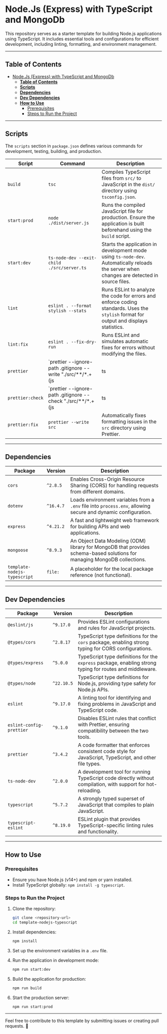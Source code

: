 # Node.Js (Express) with TypeScript and MongoDb

This repository serves as a starter template for building Node.js applications using TypeScript. It includes essential tools and configurations for efficient development, including linting, formatting, and environment management.

---

## **Table of Contents**
- [Node.Js (Express) with TypeScript and MongoDb](#nodejs-express-with-typescript-and-mongodb)
  - [**Table of Contents**](#table-of-contents)
  - [**Scripts**](#scripts)
  - [**Dependencies**](#dependencies)
  - [**Dev Dependencies**](#dev-dependencies)
  - [**How to Use**](#how-to-use)
    - [Prerequisites](#prerequisites)
    - [Steps to Run the Project](#steps-to-run-the-project)

---

## **Scripts**

The `scripts` section in `package.json` defines various commands for development, testing, building, and production.

| **Script**       | **Command**                                                 | **Description**                                                                                                                             |
| ---------------- | ----------------------------------------------------------- | ------------------------------------------------------------------------------------------------------------------------------------------- |
| `build`          | `tsc`                                                       | Compiles TypeScript files from `src/` to JavaScript in the `dist/` directory using `tsconfig.json`.                                         |
| `start:prod`     | `node ./dist/server.js`                                     | Runs the compiled JavaScript file for production. Ensure the application is built beforehand using the `build` script.                      |
| `start:dev`      | `ts-node-dev --exit-child ./src/server.ts`                  | Starts the application in development mode using `ts-node-dev`. Automatically reloads the server when changes are detected in source files. |
| `lint`           | `eslint . --format stylish --stats`                         | Runs ESLint to analyze the code for errors and enforce coding standards. Uses the `stylish` format for output and displays statistics.      |
| `lint:fix`       | `eslint . --fix-dry-run`                                    | Runs ESLint and simulates automatic fixes for errors without modifying the files.                                                           |
| `prettier`       | `prettier --ignore-path .gitignore --write "./src/**/*.+(js | ts                                                                                                                                          | json)"` | Formats all JavaScript, TypeScript, and JSON files in the `src` directory according to Prettier configuration. |
| `prettier:check` | `prettier --ignore-path .gitignore --check "./src/**/*.+(js | ts                                                                                                                                          | json)"` | Checks the formatting of files against Prettier rules without modifying them.                                  |
| `prettier:fix`   | `prettier --write src`                                      | Automatically fixes formatting issues in the `src` directory using Prettier.                                                                |

---

## **Dependencies**

| **Package**                  | **Version** | **Description**                                                                                                          |
| ---------------------------- | ----------- | ------------------------------------------------------------------------------------------------------------------------ |
| `cors`                       | `^2.8.5`    | Enables Cross-Origin Resource Sharing (CORS) for handling requests from different domains.                               |
| `dotenv`                     | `^16.4.7`   | Loads environment variables from a `.env` file into `process.env`, allowing secure and dynamic configuration.            |
| `express`                    | `^4.21.2`   | A fast and lightweight web framework for building APIs and web applications.                                             |
| `mongoose`                   | `^8.9.3`    | An Object Data Modeling (ODM) library for MongoDB that provides schema-based solutions for managing MongoDB collections. |
| `template-nodejs-typescript` | `file:`     | A placeholder for the local package reference (not functional).                                                          |

---

## **Dev Dependencies**

| **Package**              | **Version** | **Description**                                                                                              |
| ------------------------ | ----------- | ------------------------------------------------------------------------------------------------------------ |
| `@eslint/js`             | `^9.17.0`   | Provides ESLint configurations and rules for JavaScript projects.                                            |
| `@types/cors`            | `^2.8.17`   | TypeScript type definitions for the `cors` package, enabling strong typing for CORS configurations.          |
| `@types/express`         | `^5.0.0`    | TypeScript type definitions for the `express` package, enabling strong typing for routes and middleware.     |
| `@types/node`            | `^22.10.5`  | TypeScript type definitions for Node.js, providing type safety for Node.js APIs.                             |
| `eslint`                 | `^9.17.0`   | A linting tool for identifying and fixing problems in JavaScript and TypeScript code.                        |
| `eslint-config-prettier` | `^9.1.0`    | Disables ESLint rules that conflict with Prettier, ensuring compatibility between the two tools.             |
| `prettier`               | `^3.4.2`    | A code formatter that enforces consistent code style for JavaScript, TypeScript, and other file types.       |
| `ts-node-dev`            | `^2.0.0`    | A development tool for running TypeScript code directly without compilation, with support for hot-reloading. |
| `typescript`             | `^5.7.2`    | A strongly typed superset of JavaScript that compiles to plain JavaScript.                                   |
| `typescript-eslint`      | `^8.19.0`   | ESLint plugin that provides TypeScript-specific linting rules and functionality.                             |

---

## **How to Use**

### Prerequisites
- Ensure you have Node.js (v14+) and npm or yarn installed.
- Install TypeScript globally: `npm install -g typescript`.

### Steps to Run the Project
1. Clone the repository:  
   ```bash
   git clone <repository-url>
   cd template-nodejs-typescript
   ```

2. Install dependencies:  
   ```bash
   npm install
   ```

3. Set up the environment variables in a `.env` file.

4. Run the application in development mode:  
   ```bash
   npm run start:dev
   ```

5. Build the application for production:  
   ```bash
   npm run build
   ```

6. Start the production server:  
   ```bash
   npm run start:prod
   ```

---

Feel free to contribute to this template by submitting issues or creating pull requests. 🎉
